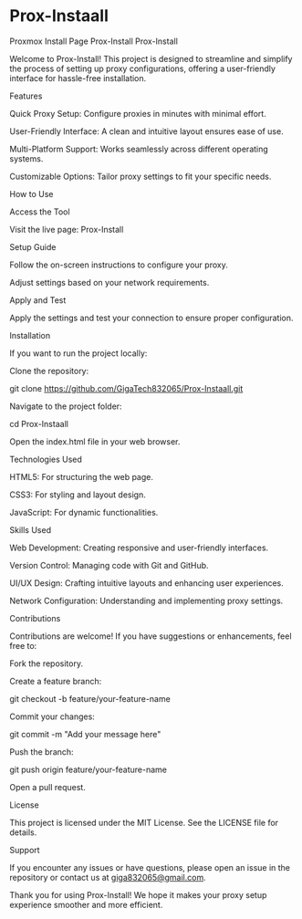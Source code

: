 # Prox-Instaall
Proxmox Install Page
Prox-Install
Prox-Install

Welcome to Prox-Install! This project is designed to streamline and simplify the process of setting up proxy configurations, offering a user-friendly interface for hassle-free installation.

Features

Quick Proxy Setup: Configure proxies in minutes with minimal effort.

User-Friendly Interface: A clean and intuitive layout ensures ease of use.

Multi-Platform Support: Works seamlessly across different operating systems.

Customizable Options: Tailor proxy settings to fit your specific needs.

How to Use

Access the Tool

Visit the live page: Prox-Install

Setup Guide

Follow the on-screen instructions to configure your proxy.

Adjust settings based on your network requirements.

Apply and Test

Apply the settings and test your connection to ensure proper configuration.

Installation

If you want to run the project locally:

Clone the repository:

git clone https://github.com/GigaTech832065/Prox-Instaall.git

Navigate to the project folder:

cd Prox-Instaall

Open the index.html file in your web browser.

Technologies Used

HTML5: For structuring the web page.

CSS3: For styling and layout design.

JavaScript: For dynamic functionalities.

Skills Used

Web Development: Creating responsive and user-friendly interfaces.

Version Control: Managing code with Git and GitHub.

UI/UX Design: Crafting intuitive layouts and enhancing user experiences.

Network Configuration: Understanding and implementing proxy settings.

Contributions

Contributions are welcome! If you have suggestions or enhancements, feel free to:

Fork the repository.

Create a feature branch:

git checkout -b feature/your-feature-name

Commit your changes:

git commit -m "Add your message here"

Push the branch:

git push origin feature/your-feature-name

Open a pull request.

License

This project is licensed under the MIT License. See the LICENSE file for details.

Support

If you encounter any issues or have questions, please open an issue in the repository or contact us at giga832065@gmail.com.

Thank you for using Prox-Install! We hope it makes your proxy setup experience smoother and more efficient.

